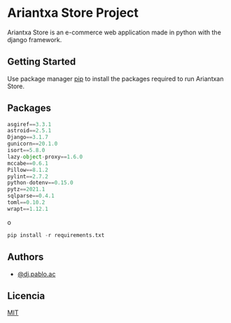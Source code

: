 # Ariantxa Store Project 

Ariantxa Store is an e-commerce web application made in python with the django framework.

## Getting Started

Use package manager [pip](https://pip.pypa.io/en/stable/) to install the packages required to run Ariantxan Store.

## Packages

```python
asgiref==3.3.1
astroid==2.5.1
Django==3.1.7
gunicorn==20.1.0
isort==5.8.0
lazy-object-proxy==1.6.0
mccabe==0.6.1
Pillow==8.1.2
pylint==2.7.2
python-dotenv==0.15.0
pytz==2021.1
sqlparse==0.4.1
toml==0.10.2
wrapt==1.12.1
```

o

```python
pip install -r requirements.txt
```

## Authors

- [@dj.pablo.ac](https://gitlab.com/dj.pablo.ac)

## Licencia

[MIT](https://choosealicense.com/licenses/mit/)
